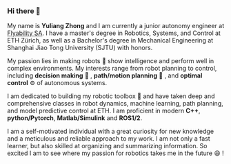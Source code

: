 ### Hi there 👋

My name is **Yuliang Zhong** and I am currently a junior autonomy engineer at [Flyability SA](https://www.flyability.com/). I have a master's degree in Robotics, Systems, and Control at ETH Zürich, as well as a Bachelor's degree in Mechanical Engineering at Shanghai Jiao Tong University (SJTU) with honors. 

My passion lies in making robots 🤖️ show intelligence and perform well in complex environments. My interests range from robot planning to control, including **decision making** 🤯 , **path/motion planning** 👣 , and **optimal control** ⚙️ of autonomous systems.

I am dedicated to building my robotic toolbox 🧰 and have taken deep and comprehensive classes in robot dynamics, machine learning, path planning, and model predictive control at ETH. I am proficient in modern **C++**, **python/Pytorch**, **Matlab/Simulink** and **ROS1/2**.

I am a self-motivated individual with a great curiosity for new knowledge and a meticulous and reliable approach to my work. I am not only a fast learner, but also skilled at organizing and summarizing information. So excited I am to see where my passion for robotics takes me in the future 😄 !
